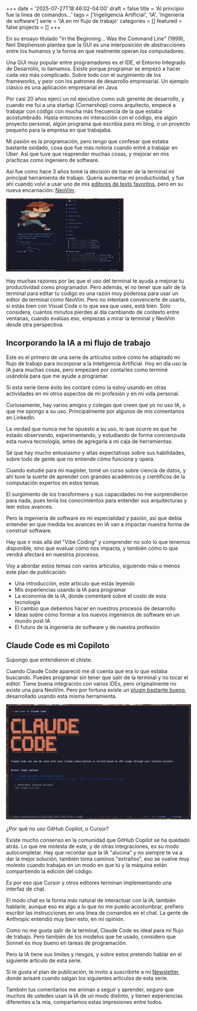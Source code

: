 +++
date = '2025-07-27T18:46:02-04:00'
draft = false 
title = 'Al principio fue la linea de comandos...'
tags = ['Ingeligencia Artificial', 'IA', 'Ingeniería de software']
serie = 'IA en mi flujo de trabajo'
categories = []
featured = false
projects = []
+++

En su ensayo titulado "In the Beginning... Was the Command Line" (1999), Neil Stephenson plantea que la GUI es una interposición de abstracciones entre los humanos y la forma en que realmente operan los computadores.

Una GUI muy popular entre programadores es el IDE, el Entorno  Integrado de Desarrollo,
lo llamamos. Existe porque programar se empezó a hacer cada vez más complicado.
Sobre todo con el surgimiento de los frameworks, y peor con los patrones de
desarrollo empresarial. Un ejemplo clásico es una aplicación empresarial en Java.

Por casi 20 años ejercí un rol ejecutivo como sub gerente de desarrollo,
y cuando me fui a una startup (Cornershop) como arquitecto,
empecé a trabajar con código con mucha más frecuencia de la que estaba acostumbrado.
Hasta entonces mi interacción con el código, era algún proyecto personal,
algún programa que escribía para mi blog, o un proyecto pequeño para la empresa
en que trabajaba.

Mi pasión es la programación, pero tengo que confesar que estaba bastante oxidado,
cosa que fue más notoria cuando entré a trabajar en Uber.
Así que tuve que reaprender muchas cosas, y mejorar en mis prácticas como ingeniero de software.

Así fue como hace 3 años tomé la decisión de hacer de la terminal mi principal
herramienta de trabajo. Quería aumentar mi productividad, y fue ahí cuando
volví a usar uno de mis
[editores de texto favoritos](/blog/lnds/2012/04/05/el-mejor-editor-de-texto-de-todo-el-mundo-mundial),
pero en su nueva encarnación: [NeoVim](https://neovim.io/).

![Como se ve NeoVim en mi terminal](term.gif "NeoVim en mi terminal")

Hay muchas razones por las que el uso del terminal te ayuda a mejorar tu productividad
como programador. Pero además, el no tener que salir de la terminal para editar tu código
es una razón muy poderosa para usar un editor de terminal como NeoVim. Pero no intentaré
convencerte de usarlo, si estás bien con Visual Code o lo que sea que uses, está bien.
Solo considera, cuántos minutos pierdes al día cambiando de contexto entre ventanas,
cuando evalúas eso, empiezas a mirar la terminal y NeoVim desde otra perspectiva.

## Incorporando la IA a mi flujo de trabajo

Este es el primero de una serie de artículos sobre cómo he adaptado mi flujo
de trabajo para  incorporar a la Inteligencia Artificial.
Hoy en día uso la IA para muchas cosas, pero empezaré
por contarles como terminé usándola para que me ayude a programar.

Si esta serie tiene éxito les contaré cómo la estoy usando en otras actividades
en mi otros aspectos de mi profesión y en mi vida personal.

Curiosamente, hay varios amigos y colegas que creen que yo no uso IA,
o que me opongo a su uso.
Principalmente por algunos de mis comentarios en LinkedIn.

La verdad que nunca me he opuesto a su uso, lo que ocurre es que he estado observando,
experimentando, y estudiando de forma concienzuda esta nueva tecnología, antes de
agregarla a mi caja de herramientas.

Sé que hay mucho entusiasmo y altas expectativas sobre sus habilidades, sobre todo de gente que no entiende cómo funciona y opera.

Cuando estudié para mi magíster, tomé un curso sobre ciencia de datos, y ahí
tuve la suerte de aprender con grandes académicos y científicos de la computación
expertos en estos temas.

El surgimiento de los transformers y sus capacidades no me sorprendieron para nada,
pues tenía los conocimientos para entender sus arquitecturas y leer estos avances.

Pero la ingeniería de software es mi especialidad y pasión, así que debía entender
en que medida los avances en IA van a impactar nuestra forma de construir software.

Hay que ir más allá del "Vibe Coding" y comprender no solo lo que tenemos disponible,
sino que evaluar cómo nos impacta, y también cómo lo que vendrá afectará en nuestros procesos.

Voy a abordar estos temas con varios artículos, siguiendo más o menos este
plan de publicación:

- Una introducción, este artículo que estás leyendo
- Mis experiencias usando la IA para programar
- La economía de la IA, donde comentaré sobre el costo de esta tecnología
- El cambio que debemos hacer en nuestros procesos de desarrollo
- Ideas sobre cómo formar a los nuevos ingenieros de software en un mundo post IA
- El futuro de la ingeniería de software y de nuestra profesión

## Claude Code es mi Copiloto

Supongo que entendieron el chiste.

Cuando Claude Code apareció me di cuenta que era lo que estaba buscando.
Puedes programar sin tener que salir de la terminal y no tocar el editor.
Tiene buena integración con varios IDEs, pero originalmente no existe una para NeoVim.
Pero por fortuna existe un
[plugin bastante bueno](https://github.com/coder/claudecode.nvim), desarrollado usando
esta misma herramienta.

![Claude en mi terminal](./claude.png)

¿Por qué no uso GitHub Copilot, o Cursor?

Existe mucho consenso en la comunidad que GitHub Copilot se ha quedado atrás.
Lo que me molesta de este, y de otras integraciones, es su modo autocompletar.
Hay que recordar que la IA "alucina" y no siempre te va a dar
la mejor solución, también toma caminos "extraños", eso se vuelve muy molesto
cuando trabajas en un modo en que tú y la máquina están compartiendo la edición
del código.

Es por eso que Cursor y otros editores terminan implementando una interfaz de chat.

El modo chat es la forma más natural de interactuar con la IA, también hablarle,
aunque eso es algo a lo que no me puedo acostumbrar, prefiero escribir las
instrucciones en una línea de comandos en el chat.
La gente de Anthropic entendió muy bien esto, en mi opinión.

Como no me gusta salir de la terminal, Claude Code es ideal para mi flujo de trabajo.
Pero también de los modelos que he usado, considero que Sonnet es muy bueno en tareas
de programación.

Pero la IA tiene sus límites y riesgos, y sobre estos pretendo hablar en el siguiente
artículo de esta serie.

Si te gusta el plan de publicación, te invito a suscribirte a mí
[Newsletter](https://Newsletter.lnds.net/), donde
avisaré cuando salgan los siguientes artículos de esta serie.

También tus comentarios me animan a seguir y aprender, seguro que muchos
de ustedes usan la IA de un modo distinto, y tienen experiencias diferentes
a la mía, compartamos estas impresiones entre todos.
